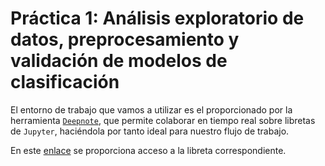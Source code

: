 # Práctica 1: Análisis exploratorio de datos, preprocesamiento y validación de modelos de clasificación

El entorno de trabajo que vamos a utilizar es el proporcionado por la herramienta [`Deepnote`](https://deepnote.com), que permite colaborar en tiempo real sobre libretas de `Jupyter`, haciéndola por tanto ideal para nuestro flujo de trabajo.

En este [enlace](https://deepnote.com/project/Practica-1-Analisis-exploratorio-de-datos-preprocesamiento-y-validacion-de-modelos-de-clasificacion-n7my6oWLSnarUpow43u0Uw/%2Fdata-mining-exploratory-data-analysis%2Fnotebook.ipynb) se proporciona acceso a la libreta correspondiente.
